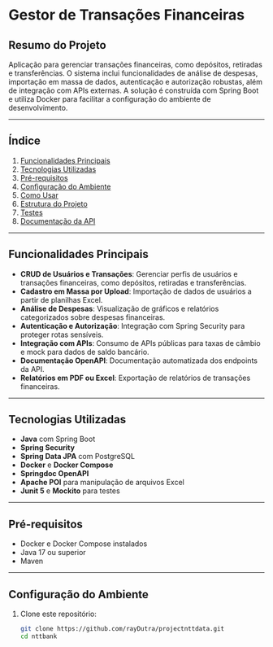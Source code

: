 # Gestor de Transações Financeiras

## Resumo do Projeto
Aplicação para gerenciar transações financeiras, como depósitos, retiradas e transferências. O sistema inclui funcionalidades de análise de despesas, importação em massa de dados, autenticação e autorização robustas, além de integração com APIs externas. A solução é construída com Spring Boot e utiliza Docker para facilitar a configuração do ambiente de desenvolvimento.

---

## Índice
1. [Funcionalidades Principais](#funcionalidades-principais)  
2. [Tecnologias Utilizadas](#tecnologias-utilizadas)  
3. [Pré-requisitos](#pré-requisitos)  
4. [Configuração do Ambiente](#configuração-do-ambiente)  
5. [Como Usar](#como-usar)  
6. [Estrutura do Projeto](#estrutura-do-projeto)  
7. [Testes](#testes)  
8. [Documentação da API](#documentação-da-api)  

---

## Funcionalidades Principais
- **CRUD de Usuários e Transações**: Gerenciar perfis de usuários e transações financeiras, como depósitos, retiradas e transferências.
- **Cadastro em Massa por Upload**: Importação de dados de usuários a partir de planilhas Excel.
- **Análise de Despesas**: Visualização de gráficos e relatórios categorizados sobre despesas financeiras.
- **Autenticação e Autorização**: Integração com Spring Security para proteger rotas sensíveis.
- **Integração com APIs**: Consumo de APIs públicas para taxas de câmbio e mock para dados de saldo bancário.
- **Documentação OpenAPI**: Documentação automatizada dos endpoints da API.
- **Relatórios em PDF ou Excel**: Exportação de relatórios de transações financeiras.

---

## Tecnologias Utilizadas
- **Java** com Spring Boot
- **Spring Security**
- **Spring Data JPA** com PostgreSQL
- **Docker** e **Docker Compose**
- **Springdoc OpenAPI**
- **Apache POI** para manipulação de arquivos Excel
- **Junit 5** e **Mockito** para testes

---

## Pré-requisitos
- Docker e Docker Compose instalados
- Java 17 ou superior
- Maven

---

## Configuração do Ambiente
1. Clone este repositório:
   ```bash
   git clone https://github.com/rayDutra/projectnttdata.git
   cd nttbank

